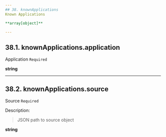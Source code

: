 ```yaml
---
## 38. knownApplications
Known Applications  

**array[object]**

---
```

## 38.1. knownApplications.application
Application  `Required`

**string**

---
## 38.2. knownApplications.source
Source  `Required`

Description:
> JSON path to source object  

**string**
